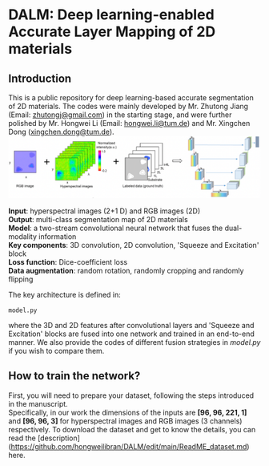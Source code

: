 # DALM: Deep learning-enabled Accurate Layer Mapping of 2D materials
## Introduction
This is a public repository for deep learning-based accurate segmentation of 2D materials. The codes were mainly developed by Mr. Zhutong Jiang (Email: zhutongj@gmail.com) in the starting stage, and were further polished by Mr. Hongwei Li (Email: hongwei.li@tum.de) and Mr. Xingchen Dong (xingchen.dong@tum.de). 
![Framework](./framework.png)

<b>Input</b>: hyperspectral images (2+1 D) and RGB images (2D) \
<b>Output</b>: multi-class segmentation map of 2D materials \
<b>Model</b>: a two-stream convolutional neural network that fuses the dual-modality information \
<b>Key components</b>: 3D convolution, 2D convolution, 'Squeeze and Excitation' block \
<b>Loss function</b>: Dice-coefficient loss \
<b>Data augmentation</b>: random rotation, randomly cropping and randomly flipping 

The key architecture is defined in:
```
model.py
```
where the 3D and 2D features after convolutional layers and 'Squeeze and Excitation' blocks are fused into one network and trained in an end-to-end manner. We also provide the codes of different fusion strategies in *model.py* if you wish to compare them. 


## How to train the network? 
First, you will need to prepare your dataset, following the steps introduced in the manuscript. \
Specifically, in our work the dimensions of the inputs are <b>[96, 96, 221, 1]</b> and <b>[96, 96, 3]</b> for hyperspectral images and RGB images (3 channels) respectively. To download the dataset and get to know the details, you can read the [description] (https://github.com/hongweilibran/DALM/edit/main/ReadME_dataset.md) here.


